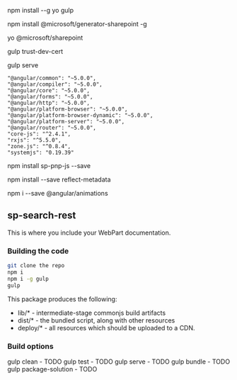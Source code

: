 npm install --g yo gulp

npm install @microsoft/generator-sharepoint -g

yo @microsoft/sharepoint

gulp trust-dev-cert

gulp serve



    "@angular/common": "~5.0.0",
    "@angular/compiler": "~5.0.0",
    "@angular/core": "~5.0.0",
    "@angular/forms": "~5.0.0",
    "@angular/http": "~5.0.0",
    "@angular/platform-browser": "~5.0.0",
    "@angular/platform-browser-dynamic": "~5.0.0",
    "@angular/platform-server": "~5.0.0",
    "@angular/router": "~5.0.0",
    "core-js": "^2.4.1",
    "rxjs": "^5.5.0",
    "zone.js": "^0.8.4",
    "systemjs": "0.19.39"

	
npm install sp-pnp-js --save

npm install --save reflect-metadata

npm i --save @angular/animations



## sp-search-rest

This is where you include your WebPart documentation.

### Building the code

```bash
git clone the repo
npm i
npm i -g gulp
gulp
```

This package produces the following:

* lib/* - intermediate-stage commonjs build artifacts
* dist/* - the bundled script, along with other resources
* deploy/* - all resources which should be uploaded to a CDN.

### Build options

gulp clean - TODO
gulp test - TODO
gulp serve - TODO
gulp bundle - TODO
gulp package-solution - TODO

